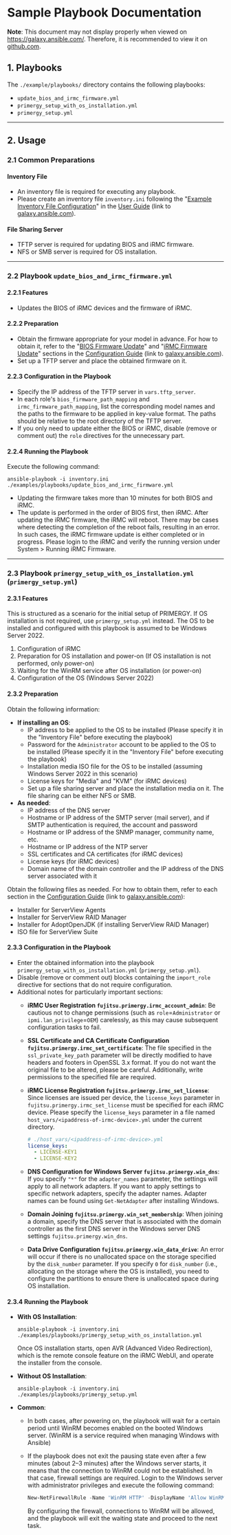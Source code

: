 # Sample Playbook Documentation

**Note**:
This document may not display properly when viewed on <https://galaxy.ansible.com/>.
Therefore, it is recommended to view it on [github.com](https://github.com/fujitsu/fujitsu-ansible-irmc-integration).

## 1. Playbooks

The `./example/playbooks/` directory contains the following playbooks:

- `update_bios_and_irmc_firmware.yml`
- `primergy_setup_with_os_installation.yml`
- `primergy_setup.yml`

---

## 2. Usage

### 2.1 Common Preparations

#### Inventory File

- An inventory file is required for executing any playbook.
- Please create an inventory file `inventory.ini`
  following the "[Example Inventory File Configuration](./USER_GUIDE.md#example-inventory-file-configuration)"
  in the [User Guide](./USER_GUIDE.md)
  (link to [galaxy.ansible.com](https://galaxy.ansible.com/ui/repo/published/fujitsu/primergy/docs/USER_GUIDE/)).

#### File Sharing Server

- TFTP server is required for updating BIOS and iRMC firmware.
- NFS or SMB server is required for OS installation.

---

### 2.2 Playbook `update_bios_and_irmc_firmware.yml`

#### 2.2.1 Features

- Updates the BIOS of iRMC devices and the firmware of iRMC.

#### 2.2.2 Preparation

- Obtain the firmware appropriate for your model in advance.
  For how to obtain it, refer to the
  "[BIOS Firmware Update](./CONFIGURATION.md#bios-firmware-update)"
  and
  "[iRMC Firmware Update](./CONFIGURATION.md#irmc-firmware-update)"
  sections in the [Configuration Guide](./CONFIGURATION.md)
  (link to [galaxy.ansible.com](https://galaxy.ansible.com/ui/repo/published/fujitsu/primergy/docs/CONFIGURATION/)).
- Set up a TFTP server and place the obtained firmware on it.

#### 2.2.3 Configuration in the Playbook

- Specify the IP address of the TFTP server in `vars.tftp_server`.
- In each role's `bios_firmware_path_mapping` and `irmc_firmware_path_mapping`,
  list the corresponding model names and the paths to the firmware to be applied in key-value format.
  The paths should be relative to the root directory of the TFTP server.
- If you only need to update either the BIOS or iRMC,
  disable (remove or comment out) the `role` directives for the unnecessary part.

#### 2.2.4 Running the Playbook

Execute the following command:

```shell
ansible-playbook -i inventory.ini ./examples/playbooks/update_bios_and_irmc_firmware.yml
```

- Updating the firmware takes more than 10 minutes for both BIOS and iRMC.
- The update is performed in the order of BIOS first, then iRMC.
  After updating the iRMC firmware, the iRMC will reboot.
  There may be cases where detecting the completion of the reboot fails, resulting in an error.
  In such cases, the iRMC firmware update is either completed or in progress.
  Please login to the iRMC and verify the running version under System > Running iRMC Firmware.

---

### 2.3 Playbook `primergy_setup_with_os_installation.yml` (`primergy_setup.yml`)

#### 2.3.1 Features

This is structured as a scenario for the initial setup of PRIMERGY.
If OS installation is not required, use `primergy_setup.yml` instead.
The OS to be installed and configured with this playbook is assumed to be Windows Server 2022.

1. Configuration of iRMC
2. Preparation for OS installation and power-on
   (If OS installation is not performed, only power-on)
3. Waiting for the WinRM service after OS installation (or power-on)
4. Configuration of the OS (Windows Server 2022)

#### 2.3.2 Preparation

Obtain the following information:

- **If installing an OS**:
  - IP address to be applied to the OS to be installed
    (Please specify it in the "Inventory File" before executing the playbook)
  - Password for the `Administrator` account to be applied to the OS to be installed
    (Please specify it in the "Inventory File" before executing the playbook)
  - Installation media ISO file for the OS to be installed (assuming Windows Server 2022 in this scenario)
  - License keys for "Media" and "KVM" (for iRMC devices)
  - Set up a file sharing server and place the installation media on it.
    The file sharing can be either NFS or SMB.
- **As needed**:
  - IP address of the DNS server
  - Hostname or IP address of the SMTP server (mail server),
    and if SMTP authentication is required, the account and password
  - Hostname or IP address of the SNMP manager, community name, etc.
  - Hostname or IP address of the NTP server
  - SSL certificates and CA certificates (for iRMC devices)
  - License keys (for iRMC devices)
  - Domain name of the domain controller and the IP address of the DNS server associated with it

Obtain the following files as needed.
For how to obtain them,
refer to each section in the [Configuration Guide](./CONFIGURATION.md)
(link to [galaxy.ansible.com](https://galaxy.ansible.com/ui/repo/published/fujitsu/primergy/docs/CONFIGURATION/)):

- Installer for ServerView Agents
- Installer for ServerView RAID Manager
- Installer for AdoptOpenJDK (if installing ServerView RAID Manager)
- ISO file for ServerView Suite

#### 2.3.3 Configuration in the Playbook

- Enter the obtained information
  into the playbook `primergy_setup_with_os_installation.yml` (`primergy_setup.yml`).
- Disable (remove or comment out) blocks containing the `import_role` directive
  for sections that do not require configuration.
- Additional notes for particularly important sections:
  - **iRMC User Registration `fujitsu.primergy.irmc_account_admin`**:
    Be cautious not to change permissions
    (such as `role`=`Administrator` or `ipmi.lan_privilege`=`OEM`) carelessly,
    as this may cause subsequent configuration tasks to fail.
  - **SSL Certificate and CA Certificate Configuration `fujitsu.primergy.irmc_set_certificate`**:
    The file specified in the `ssl_private_key_path` parameter will be directly modified
    to have headers and footers in OpenSSL 3.x format.
    If you do not want the original file to be altered, please be careful.
    Additionally, write permissions to the specified file are required.
  - **iRMC License Registration `fujitsu.primergy.irmc_set_license`**:
    Since licenses are issued per device,
    the `license_keys` parameter in `fujitsu.primergy.irmc_set_license` must be specified
    for each iRMC device.
    Please specify the `license_keys` parameter in a file
    named `host_vars/<ipaddress-of-irmc-device>.yml` under the current directory.

    ```yaml
    # ./host_vars/<ipaddress-of-irmc-device>.yml
    license_keys:
      - LICENSE-KEY1
      - LICENSE-KEY2
    ```

  - **DNS Configuration for Windows Server `fujitsu.primergy.win_dns`**:
    If you specify `"*"` for the `adapter_names` parameter,
    the settings will apply to all network adapters.
    If you want to apply settings to specific network adapters, specify the adapter names.
    Adapter names can be found using `Get-NetAdapter` after installing Windows.
  - **Domain Joining `fujitsu.primergy.win_set_membership`**:
    When joining a domain, specify the DNS server that is associated with the domain controller
    as the first DNS server in the Windows server DNS settings `fujitsu.primergy.win_dns`.
  - **Data Drive Configuration `fujitsu.primergy.win_data_drive`**:
    An error will occur if there is no unallocated space on the storage
    specified by the `disk_number` parameter.
    If you specify `0` for `disk_number`
    (i.e., allocating on the storage where the OS is installed),
    you need to configure the partitions to ensure there is unallocated space during OS installation.

#### 2.3.4 Running the Playbook

- **With OS Installation**:

  ```shell
  ansible-playbook -i inventory.ini ./examples/playbooks/primergy_setup_with_os_installation.yml
  ```

  Once OS installation starts, open AVR (Advanced Video Redirection),
  which is the remote console feature on the iRMC WebUI,
  and operate the installer from the console.

- **Without OS Installation**:

  ```shell
  ansible-playbook -i inventory.ini ./examples/playbooks/primergy_setup.yml
  ```

- **Common**:
  - In both cases, after powering on,
    the playbook will wait for a certain period until WinRM becomes enabled
    on the booted Windows server.
    (WinRM is a service required when managing Windows with Ansible)
  - If the playbook does not exit the pausing state even after a few minutes (about 2–3 minutes)
    after the Windows server starts,
    it means that the connection to WinRM could not be established.
    In that case, firewall settings are required.
    Login to the Windows server with administrator privileges and execute the following command:

    ```powershell
    New-NetFirewallRule -Name 'WinRM HTTP' -DisplayName 'Allow WinRM over HTTP' -Enabled True -Direction Inbound -Protocol TCP -LocalPort 5985 -Action Allow
    ```

    By configuring the firewall, connections to WinRM will be allowed,
    and the playbook will exit the waiting state and proceed to the next task.

